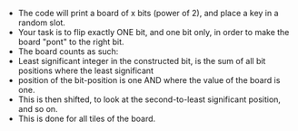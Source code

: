  * The code will print a board of x bits (power of 2), and place a key in a random slot.
 * Your task is to flip exactly ONE bit, and one bit only, in order to make the board "pont" to the right bit.
 * The board counts as such:
 * Least significant integer in the constructed bit, is the sum of all bit positions where the least significant
 * position of the bit-position is one AND where the value of the board is one.
 * This is then shifted, to look at the second-to-least significant position, and so on.
 * This is done for all tiles of the board.
